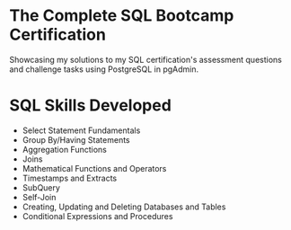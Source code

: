 # The Complete SQL Bootcamp Certification
Showcasing my solutions to my SQL certification's assessment questions and challenge tasks using PostgreSQL in pgAdmin.

# SQL Skills Developed

- Select Statement Fundamentals
- Group By/Having Statements
- Aggregation Functions
- Joins
- Mathematical Functions and Operators
- Timestamps and Extracts
- SubQuery
- Self-Join
- Creating, Updating and Deleting Databases and Tables
- Conditional Expressions and Procedures
